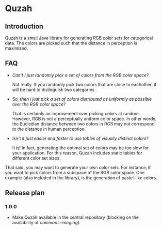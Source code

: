 # Quzah

## Introduction

Quzah is a small Java library for generating RGB color sets for categorical data. The colors
are picked such that the distance in perception is maximized.

## FAQ

* *Can't I just randomly pick a set of colors from the RGB color space?*

  Not really. If you randomly pick two colors that are close to eachother, it will be hard to
  distinguish two categories.

* *So, then I just pick a set of colors distributed as uniformly as possible over the RGB color space?*

  That is certainly an improvement over picking colors at random. However, RGB is not a perceptually
  uniform color space. In other words, the Eucledian distance between two colors in RGB may not
  correspond to the distance in human perception.

* *Isn't it just easier and faster to use tables of visually distinct colors?*

  It is! In fact, generating the optimal set of colors may be too slow for your application. For this
  reason, Quzah includes static tables for different color set sizes.

That said, you may want to generate your own color sets. For instance, if you want to pick colors
from a subspace of the RGB color space. One example (also included in the library), is the
generation of pastel-like colors.

## Release plan

### 1.0.0

* Make Quzah available in the central repository (blocking on the availability
  of *commons-imaging*).
